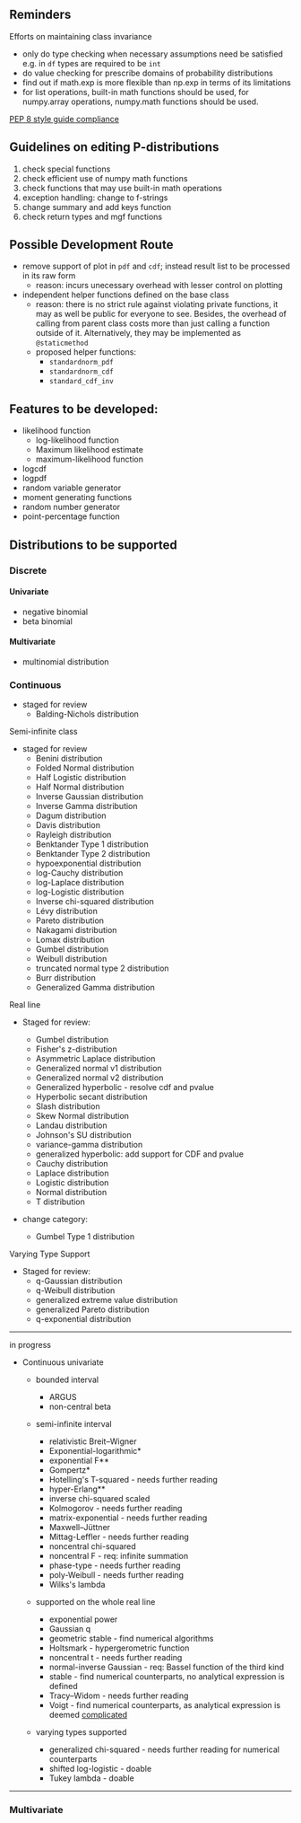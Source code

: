 ## Reminders

Efforts on maintaining class invariance
- only do type checking when necessary assumptions need be satisfied e.g. in `df` types are required to be `int`
- do value checking for prescribe domains of probability distributions
- find out if math.exp is more flexible than np.exp in terms of its limitations
- for list operations, built-in math functions should be used, for numpy.array operations, numpy.math functions should be used.


[PEP 8 style guide compliance](https://www.python.org/dev/peps/pep-0008/)

## Guidelines on editing P-distributions
1. check special functions
2. check efficient use of numpy math functions
3. check functions that may use built-in math operations
4. exception handling: change to f-strings
5. change summary and add keys function
6. check return types and mgf functions

## Possible Development Route
- remove support of plot in `pdf` and `cdf`; instead result list to be processed in its raw form
    - reason: incurs unecessary overhead with lesser control on plotting
- independent helper functions defined on the base class
    - reason: there is no strict rule against violating private functions, it may as well be public for everyone to see. Besides, the overhead of calling from parent class costs more than just calling a function outside of it. Alternatively, they may be implemented as `@staticmethod`
    - proposed helper functions:
        - `standardnorm_pdf`
        - `standardnorm_cdf`
        - `standard_cdf_inv`


## Features to be developed:
- likelihood function
    - log-likelihood function
    - Maximum likelihood estimate
    - maximum-likelihood function
- logcdf
- logpdf
- random variable generator 
- moment generating functions 
- random number generator
- point-percentage function 


## Distributions to be supported
### Discrete
#### Univariate
- negative binomial
- beta binomial

#### Multivariate 
- multinomial distribution

### Continuous
- staged for review
    - Balding-Nichols distribution

Semi-infinite class
- staged for review
    - Benini distribution
    - Folded Normal distribution
    - Half Logistic distribution
    - Half Normal distribution
    - Inverse Gaussian distribution
    - Inverse Gamma distribution
    - Dagum distribution
    - Davis distribution
    - Rayleigh distribution
    - Benktander Type 1 distribution
    - Benktander Type 2 distribution
    - hypoexponential distribution
    - log-Cauchy distribution
    - log-Laplace distribution
    - log-Logistic distribution
    - Inverse chi-squared distribution
    - Lévy distribution
    - Pareto distribution
    - Nakagami distribution
    <!-- - Rice -->
    - Lomax distribution
    - Gumbel distribution
    - Weibull distribution
    - truncated normal type 2 distribution 
    - Burr distribution 
    - Generalized Gamma distribution

Real line
- Staged for review:
    - Gumbel  distribution
    - Fisher's z-distribution
    - Asymmetric Laplace distribution
    - Generalized normal v1 distribution
    - Generalized normal v2 distribution
    - Generalized hyperbolic - resolve cdf and pvalue
    - Hyperbolic secant distribution
    - Slash distribution
    - Skew Normal distribution
    - Landau distribution
    - Johnson's SU distribution
    - variance-gamma distribution
    - generalized hyperbolic: add support for CDF and pvalue
    - Cauchy distribution
    - Laplace distribution
    - Logistic distribution
    - Normal distribution
    - T distribution
    
- change category:
    - Gumbel Type 1 distribution

Varying Type Support
- Staged for review:
    - q-Gaussian distribution
    - q-Weibull distribution
    - generalized extreme value distribution
    - generalized Pareto distribution
    - q-exponential distribution

----
in progress
- Continuous univariate 
    - bounded interval
        - ARGUS
        - non-central beta

    - semi-infinite interval
        - relativistic Breit–Wigner 
        - Exponential-logarithmic*
        - exponential F**
        - Gompertz*
        - Hotelling's T-squared - needs further reading
        - hyper-Erlang**
        - inverse chi-squared scaled 
        - Kolmogorov - needs further reading
        - matrix-exponential - needs further reading
        - Maxwell–Jüttner
        - Mittag-Leffler - needs further reading
        - noncentral chi-squared
        - noncentral F - req: infinite summation
        - phase-type - needs further reading
        - poly-Weibull - needs further reading
        - Wilks's lambda

    - supported on the whole real line 
        - exponential power
        - Gaussian q
        - geometric stable - find numerical algorithms
        - Holtsmark - hypergerometric function
        - noncentral t - needs further reading
        - normal-inverse Gaussian - req: Bassel function of the third kind
        - stable - find numerical counterparts, no analytical expression is defined
        - Tracy–Widom - needs further reading
        - Voigt -  find numerical counterparts, as analytical expression is deemed [complicated](https://en.wikipedia.org/wiki/Voigt_profile)
        
    - varying types supported
        - generalized chi-squared  - needs further reading for numerical counterparts
        - shifted log-logistic - doable
        - Tukey lambda - doable

----
### Multivariate

